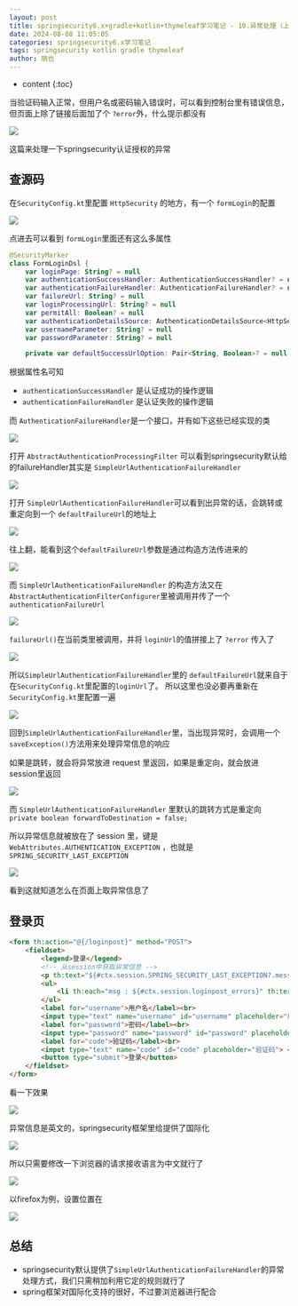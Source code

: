 ```yaml
---
layout: post
title: springsecurity6.x+gradle+kotlin+thymeleaf学习笔记 - 10.异常处理（上）
date: 2024-08-08 11:05:05
categories: springsecurity6.x学习笔记
tags: springsecurity kotlin gradle thymeleaf
author: 朋也
---
```


* content
{:toc}







当验证码输入正常，但用户名或密码输入错误时，可以看到控制台里有错误信息，但页面上除了链接后面加了个 `?error`外，什么提示都没有

![](/assets/images/1745310669809.png)

这篇来处理一下springsecurity认证授权的异常

## 查源码

在`SecurityConfig.kt`里配置 `HttpSecurity` 的地方，有一个 `formLogin`的配置

![](/assets/images/1745310681690.png)

点进去可以看到 `formLogin`里面还有这么多属性

```kotlin
@SecurityMarker
class FormLoginDsl {
    var loginPage: String? = null
    var authenticationSuccessHandler: AuthenticationSuccessHandler? = null
    var authenticationFailureHandler: AuthenticationFailureHandler? = null
    var failureUrl: String? = null
    var loginProcessingUrl: String? = null
    var permitAll: Boolean? = null
    var authenticationDetailsSource: AuthenticationDetailsSource<HttpServletRequest, *>? = null
    var usernameParameter: String? = null
    var passwordParameter: String? = null

    private var defaultSuccessUrlOption: Pair<String, Boolean>? = null
```

根据属性名可知

- `authenticationSuccessHandler` 是认证成功的操作逻辑
- `authenticationFailureHandler` 是认证失败的操作逻辑

而 `AuthenticationFailureHandler`是一个接口，并有如下这些已经实现的类

![](/assets/images/1745310692977.png)

打开 `AbstractAuthenticationProcessingFilter` 可以看到springsecurity默认给的failureHandler其实是 `SimpleUrlAuthenticationFailureHandler`

![](/assets/images/1745310704185.png)

打开 `SimpleUrlAuthenticationFailureHandler`可以看到出异常的话，会跳转或重定向到一个 `defaultFailureUrl`的地址上

![](/assets/images/1745310713175.png)

往上翻，能看到这个`defaultFailureUrl`参数是通过构造方法传进来的

![](/assets/images/1745310720553.png)

而 `SimpleUrlAuthenticationFailureHandler` 的构造方法又在 `AbstractAuthenticationFilterConfigurer`里被调用并传了一个 `authenticationFailureUrl`

![](/assets/images/1745310729375.png)

`failureUrl()`在当前类里被调用，并将 `loginUrl`的值拼接上了 `?error` 传入了

![](/assets/images/1745310738432.png)

所以`SimpleUrlAuthenticationFailureHandler`里的 `defaultFailureUrl`就来自于在`SecurityConfig.kt`里配置的`loginUrl`了。
所以这里也没必要再重新在`SecurityConfig.kt`里配置一遍

![](/assets/images/1745310746395.png)

回到`SimpleUrlAuthenticationFailureHandler`里，当出现异常时，会调用一个`saveException()`方法用来处理异常信息的响应

如果是跳转，就会将异常放进 request 里返回，如果是重定向，就会放进 session里返回

![](/assets/images/1745310754569.png)

而 `SimpleUrlAuthenticationFailureHandler` 里默认的跳转方式是重定向 `private boolean forwardToDestination = false;`

所以异常信息就被放在了 session 里，键是 `WebAttributes.AUTHENTICATION_EXCEPTION` ，也就是 `SPRING_SECURITY_LAST_EXCEPTION`

![](/assets/images/1745310767607.png)

看到这就知道怎么在页面上取异常信息了

## 登录页

```html
<form th:action="@{/loginpost}" method="POST">
    <fieldset>
        <legend>登录</legend>
        <!-- 从session中获取异常信息 -->
        <p th:text="${#ctx.session.SPRING_SECURITY_LAST_EXCEPTION?.message}" style="color:red;"></p>
        <ul>
            <li th:each="msg : ${#ctx.session.loginpost_errors}" th:text="${msg}"></li>
        </ul>
        <label for="username">用户名</label><br>
        <input type="text" name="username" id="username" placeholder="用户名"> <br>
        <label for="password">密码</label><br>
        <input type="password" name="password" id="password" placeholder="密码"> <br>
        <label for="code">验证码</label><br>
        <input type="text" name="code" id="code" placeholder="验证码"> <img th:src="@{/captcha}" alt="Captcha" id="captchaImg" onclick="updateCaptcha()"><br>
        <button type="submit">登录</button>
    </fieldset>
</form>
```

看一下效果

![](/assets/images/1745310778354.png)

异常信息是英文的，springsecurity框架里给提供了国际化

![](/assets/images/1745310786145.png)

所以只需要修改一下浏览器的请求接收语言为中文就行了

![](/assets/images/1745310793772.png)

以firefox为例，设置位置在

![](/assets/images/1745310801473.png)

## 总结

- springsecurity默认提供了`SimpleUrlAuthenticationFailureHandler`的异常处理方式，我们只需稍加利用它定的规则就行了
- spring框架对国际化支持的很好，不过要浏览器进行配合

